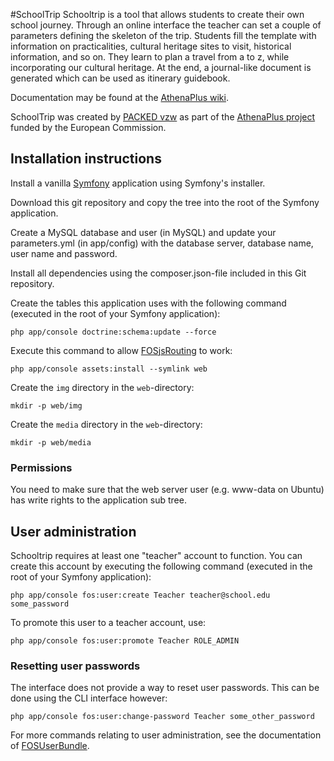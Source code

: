 #SchoolTrip
Schooltrip is a tool that allows students to create their own school journey. Through an online interface the teacher can set a couple of parameters defining the skeleton of the trip. Students fill the template with information on practicalities, cultural heritage sites to visit, historical information, and so on. They learn to plan a travel from a to z, while incorporating our cultural heritage. At the end, a journal-like document is generated which can be used as itinerary guidebook.

Documentation may be found at the [AthenaPlus wiki](http://wiki.athenaplus.eu/index.php/SchoolTrip).
 
SchoolTrip was created by [PACKED vzw](http://packed.be/) as part of the [AthenaPlus project](http://www.athenaplus.eu/) funded by the European Commission.

## Installation instructions
Install a vanilla [Symfony](https://symfony.com/) application using Symfony's installer.

Download this git repository and copy the tree into the root of the Symfony application.

Create a MySQL database and user (in MySQL) and update your parameters.yml (in app/config) with the database server, database name, user name and password.

Install all dependencies using the composer.json-file included in this Git repository.

Create the tables this application uses with the following command (executed in the root of your Symfony application):
```
php app/console doctrine:schema:update --force
```

Execute this command to allow [FOSjsRouting](https://github.com/FriendsOfSymfony/FOSJsRoutingBundle/blob/master/Resources/doc/index.md) to work:
```
php app/console assets:install --symlink web
```

Create the ```img``` directory in the ```web```-directory:
```
mkdir -p web/img
```

Create the ```media``` directory in the ```web```-directory:
```
mkdir -p web/media
```

### Permissions
You need to make sure that the web server user (e.g. www-data on Ubuntu) has write rights to the application sub tree.

## User administration
Schooltrip requires at least one "teacher" account to function. You can create this account by executing the following command (executed in the root of your Symfony application):
```
php app/console fos:user:create Teacher teacher@school.edu some_password
```

To promote this user to a teacher account, use:
```
php app/console fos:user:promote Teacher ROLE_ADMIN
```

### Resetting user passwords
The interface does not provide a way to reset user passwords. This can be done using the CLI interface however:
```
php app/console fos:user:change-password Teacher some_other_password
```

For more commands relating to user administration, see the documentation of [FOSUserBundle](https://symfony.com/doc/master/bundles/FOSUserBundle/command_line_tools.html).
